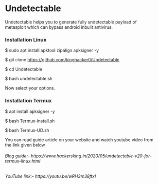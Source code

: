 <h1>Undetectable</h1>

<p>Undetectable helps you to generate fully undetectable payload of metasploit which can bypass android inbuilt antivirus.
</P>

<h3>Installation Linux</h3>

$ sudo apt install apktool zipalign apksigner -y

$ git clone https://github.com/kinghacker0/Undetectable

$ cd Undetectable

$ bash undetectable.sh

Now select your options.

<h3>Installation Termux</h3>

$ apt install apksigner -y

$ bash Termux-install.sh

$ bash Termux-UD.sh

<p>You can read guide article on your website and watch youtube video from the link given below<p>
<h6>Blog guide:- https://www.hackersking.in/2020/05/undetectable-v20-for-termux-linux.html</h6> 
<h6>YouTube link:- https://youtu.be/wRH3m38ftxI</h6> 
